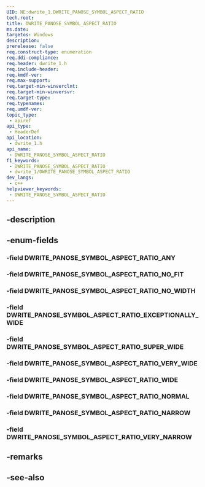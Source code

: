 ```yaml
---
UID: NE:dwrite_1.DWRITE_PANOSE_SYMBOL_ASPECT_RATIO
tech.root: 
title: DWRITE_PANOSE_SYMBOL_ASPECT_RATIO
ms.date: 
targetos: Windows
description: 
prerelease: false
req.construct-type: enumeration
req.ddi-compliance: 
req.header: dwrite_1.h
req.include-header: 
req.kmdf-ver: 
req.max-support: 
req.target-min-winverclnt: 
req.target-min-winversvr: 
req.target-type: 
req.typenames: 
req.umdf-ver: 
topic_type:
 - apiref
api_type:
 - HeaderDef
api_location:
 - dwrite_1.h
api_name:
 - DWRITE_PANOSE_SYMBOL_ASPECT_RATIO
f1_keywords:
 - DWRITE_PANOSE_SYMBOL_ASPECT_RATIO
 - dwrite_1/DWRITE_PANOSE_SYMBOL_ASPECT_RATIO
dev_langs:
 - c++
helpviewer_keywords:
 - DWRITE_PANOSE_SYMBOL_ASPECT_RATIO
---
```


## -description

## -enum-fields

### -field DWRITE_PANOSE_SYMBOL_ASPECT_RATIO_ANY

### -field DWRITE_PANOSE_SYMBOL_ASPECT_RATIO_NO_FIT

### -field DWRITE_PANOSE_SYMBOL_ASPECT_RATIO_NO_WIDTH

### -field DWRITE_PANOSE_SYMBOL_ASPECT_RATIO_EXCEPTIONALLY_WIDE

### -field DWRITE_PANOSE_SYMBOL_ASPECT_RATIO_SUPER_WIDE

### -field DWRITE_PANOSE_SYMBOL_ASPECT_RATIO_VERY_WIDE

### -field DWRITE_PANOSE_SYMBOL_ASPECT_RATIO_WIDE

### -field DWRITE_PANOSE_SYMBOL_ASPECT_RATIO_NORMAL

### -field DWRITE_PANOSE_SYMBOL_ASPECT_RATIO_NARROW

### -field DWRITE_PANOSE_SYMBOL_ASPECT_RATIO_VERY_NARROW

## -remarks

## -see-also

